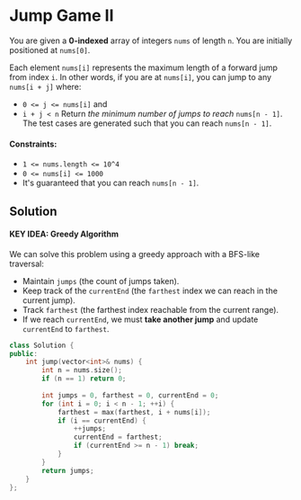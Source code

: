 #  Jump Game II
You are given a **0-indexed** array of integers `nums` of length `n`. You are initially positioned at `nums[0]`.

Each element `nums[i]` represents the maximum length of a forward jump from index `i`. In other words, if you are at `nums[i]`, you can jump to any `nums[i + j]` where:

- `0 <= j <= nums[i]` and
- `i + j < n`
Return *the minimum number of jumps to reach* `nums[n - 1]`. The test cases are generated such that you can reach `nums[n - 1]`.

#### Constraints:
- `1 <= nums.length <= 10^4`
- `0 <= nums[i] <= 1000`
- It's guaranteed that you can reach `nums[n - 1]`.

## Solution
#### KEY IDEA: Greedy Algorithm
We can solve this problem using a greedy approach with a BFS-like traversal:
- Maintain `jumps` (the count of jumps taken).
- Keep track of the `currentEnd` (the `farthest` index we can reach in the current jump).
- Track `farthest` (the farthest index reachable from the current range).
- If we reach `currentEnd`, we must **take another jump** and update `currentEnd` to `farthest`.
```cpp
class Solution {
public:
    int jump(vector<int>& nums) {
        int n = nums.size();
        if (n == 1) return 0; 
        
        int jumps = 0, farthest = 0, currentEnd = 0;
        for (int i = 0; i < n - 1; ++i) {
            farthest = max(farthest, i + nums[i]);
            if (i == currentEnd) {  
                ++jumps;
                currentEnd = farthest;
                if (currentEnd >= n - 1) break; 
            }
        }
        return jumps;
    }
};
```